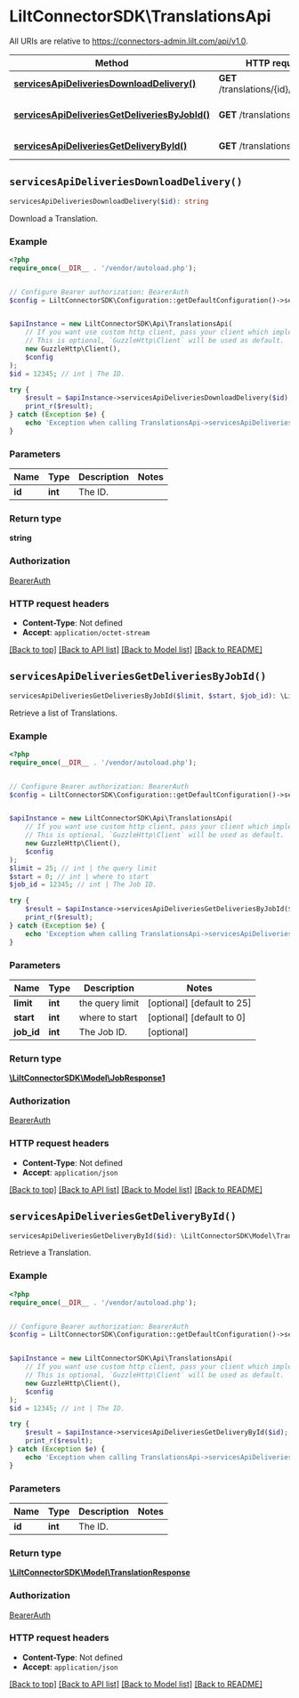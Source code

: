 # LiltConnectorSDK\TranslationsApi

All URIs are relative to https://connectors-admin.lilt.com/api/v1.0.

Method | HTTP request | Description
------------- | ------------- | -------------
[**servicesApiDeliveriesDownloadDelivery()**](TranslationsApi.md#servicesApiDeliveriesDownloadDelivery) | **GET** /translations/{id}/download | Download a Translation.
[**servicesApiDeliveriesGetDeliveriesByJobId()**](TranslationsApi.md#servicesApiDeliveriesGetDeliveriesByJobId) | **GET** /translations | Retrieve a list of Translations.
[**servicesApiDeliveriesGetDeliveryById()**](TranslationsApi.md#servicesApiDeliveriesGetDeliveryById) | **GET** /translations/{id} | Retrieve a Translation.


## `servicesApiDeliveriesDownloadDelivery()`

```php
servicesApiDeliveriesDownloadDelivery($id): string
```

Download a Translation.

### Example

```php
<?php
require_once(__DIR__ . '/vendor/autoload.php');


// Configure Bearer authorization: BearerAuth
$config = LiltConnectorSDK\Configuration::getDefaultConfiguration()->setAccessToken('YOUR_ACCESS_TOKEN');


$apiInstance = new LiltConnectorSDK\Api\TranslationsApi(
    // If you want use custom http client, pass your client which implements `GuzzleHttp\ClientInterface`.
    // This is optional, `GuzzleHttp\Client` will be used as default.
    new GuzzleHttp\Client(),
    $config
);
$id = 12345; // int | The ID.

try {
    $result = $apiInstance->servicesApiDeliveriesDownloadDelivery($id);
    print_r($result);
} catch (Exception $e) {
    echo 'Exception when calling TranslationsApi->servicesApiDeliveriesDownloadDelivery: ', $e->getMessage(), PHP_EOL;
}
```

### Parameters

Name | Type | Description  | Notes
------------- | ------------- | ------------- | -------------
 **id** | **int**| The ID. |

### Return type

**string**

### Authorization

[BearerAuth](../../README.md#BearerAuth)

### HTTP request headers

- **Content-Type**: Not defined
- **Accept**: `application/octet-stream`

[[Back to top]](#) [[Back to API list]](../../README.md#endpoints)
[[Back to Model list]](../../README.md#models)
[[Back to README]](../../README.md)

## `servicesApiDeliveriesGetDeliveriesByJobId()`

```php
servicesApiDeliveriesGetDeliveriesByJobId($limit, $start, $job_id): \LiltConnectorSDK\Model\JobResponse1
```

Retrieve a list of Translations.

### Example

```php
<?php
require_once(__DIR__ . '/vendor/autoload.php');


// Configure Bearer authorization: BearerAuth
$config = LiltConnectorSDK\Configuration::getDefaultConfiguration()->setAccessToken('YOUR_ACCESS_TOKEN');


$apiInstance = new LiltConnectorSDK\Api\TranslationsApi(
    // If you want use custom http client, pass your client which implements `GuzzleHttp\ClientInterface`.
    // This is optional, `GuzzleHttp\Client` will be used as default.
    new GuzzleHttp\Client(),
    $config
);
$limit = 25; // int | the query limit
$start = 0; // int | where to start
$job_id = 12345; // int | The Job ID.

try {
    $result = $apiInstance->servicesApiDeliveriesGetDeliveriesByJobId($limit, $start, $job_id);
    print_r($result);
} catch (Exception $e) {
    echo 'Exception when calling TranslationsApi->servicesApiDeliveriesGetDeliveriesByJobId: ', $e->getMessage(), PHP_EOL;
}
```

### Parameters

Name | Type | Description  | Notes
------------- | ------------- | ------------- | -------------
 **limit** | **int**| the query limit | [optional] [default to 25]
 **start** | **int**| where to start | [optional] [default to 0]
 **job_id** | **int**| The Job ID. | [optional]

### Return type

[**\LiltConnectorSDK\Model\JobResponse1**](../Model/JobResponse1.md)

### Authorization

[BearerAuth](../../README.md#BearerAuth)

### HTTP request headers

- **Content-Type**: Not defined
- **Accept**: `application/json`

[[Back to top]](#) [[Back to API list]](../../README.md#endpoints)
[[Back to Model list]](../../README.md#models)
[[Back to README]](../../README.md)

## `servicesApiDeliveriesGetDeliveryById()`

```php
servicesApiDeliveriesGetDeliveryById($id): \LiltConnectorSDK\Model\TranslationResponse
```

Retrieve a Translation.

### Example

```php
<?php
require_once(__DIR__ . '/vendor/autoload.php');


// Configure Bearer authorization: BearerAuth
$config = LiltConnectorSDK\Configuration::getDefaultConfiguration()->setAccessToken('YOUR_ACCESS_TOKEN');


$apiInstance = new LiltConnectorSDK\Api\TranslationsApi(
    // If you want use custom http client, pass your client which implements `GuzzleHttp\ClientInterface`.
    // This is optional, `GuzzleHttp\Client` will be used as default.
    new GuzzleHttp\Client(),
    $config
);
$id = 12345; // int | The ID.

try {
    $result = $apiInstance->servicesApiDeliveriesGetDeliveryById($id);
    print_r($result);
} catch (Exception $e) {
    echo 'Exception when calling TranslationsApi->servicesApiDeliveriesGetDeliveryById: ', $e->getMessage(), PHP_EOL;
}
```

### Parameters

Name | Type | Description  | Notes
------------- | ------------- | ------------- | -------------
 **id** | **int**| The ID. |

### Return type

[**\LiltConnectorSDK\Model\TranslationResponse**](../Model/TranslationResponse.md)

### Authorization

[BearerAuth](../../README.md#BearerAuth)

### HTTP request headers

- **Content-Type**: Not defined
- **Accept**: `application/json`

[[Back to top]](#) [[Back to API list]](../../README.md#endpoints)
[[Back to Model list]](../../README.md#models)
[[Back to README]](../../README.md)
